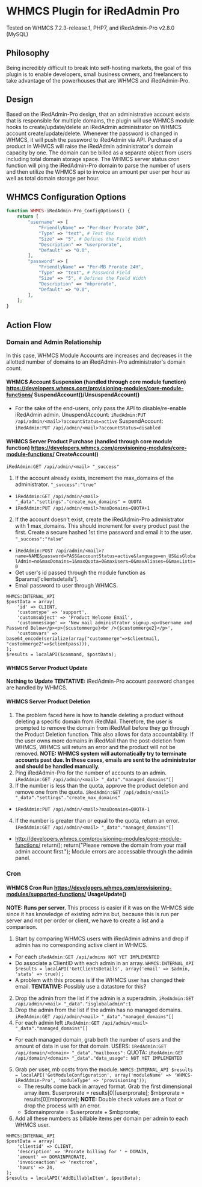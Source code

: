 # WHMCS Plugin for iRedAdmin Pro
Tested on WHMCS 7.2.3-release.1, PHP7, and iRedAdmin-Pro v2.8.0 (MySQL)

## Philosophy
Being incredibly difficult to break into self-hosting markets, the goal of this plugin is to enable developers, small business owners, and freelancers to take advantage of the powerhouses that are WHMCS and iRedAdmin-Pro.

## Design
Based on the iRedAdmin-Pro design, that an administrative account exists that is responsible for multiple domains, the plugin will use WHMCS module hooks to create/update/delete an iRedAdmin administrator on WHMCS account create/update/delete. Whenever the password is changed in WHMCS, it will push the password to iRedAdmin via API.
Purchase of a product in WHMCS will raise the iRedAdmin administrator's domain capacity by one. The domain can be billed as a separate object from users including total domain storage space.
The WHMCS server status cron function will ping the iRedAdmin-Pro domain to parse the number of users and then utilize the WHMCS api to invoice an amount per user per hour as well as total domain storage per hour.

## WHMCS Configuration Options
```php
function WHMCS-iRedAdmin-Pro_ConfigOptions() {
    return [
        "username" => [
            "FriendlyName" => "Per-User Prorate 24H",
            "Type" => "text", # Text Box
            "Size" => "5", # Defines the Field Width
            "Description" => "userprorate",
            "Default" => "0.0",
        ],
        "password" => [
            "FriendlyName" => "Per-MB Prorate 24H",
            "Type" => "text", # Password Field
            "Size" => "5", # Defines the Field Width
            "Description" => "mbprorate",
            "Default" => "0.0",
        ],
    ];
}
```

## Action Flow
### Domain and Admin Relationship
In this case, WHMCS Module Accounts are increases and decreases in the allotted number of domains to an iRedAdmin-Pro administrator's domain count.

#### WHMCS Account Suspension (handled through core module function) https://developers.whmcs.com/provisioning-modules/core-module-functions/ SuspendAccount()/UnsuspendAccount()
* For the sake of the end-users, only pass the API to disable/re-enable iRedAdmin admin.
UnuspendAccount: `iRedAdmin:PUT /api/admin/<mail>?accountStatus=active`
SuspendAccount: `iRedAdmin:PUT /api/admin/<mail>?accountStatus=disabled`

#### WHMCS Server Product Purchase (handled through core module function) https://developers.whmcs.com/provisioning-modules/core-module-functions/ CreateAccount()
`iRedAdmin:GET /api/admin/<mail> "_success"`
1. If the account already exists, increment the max_domains of the administrator. `"_success":"true"`
  * `iRedAdmin:GET /api/admin/<mail> "_data"."settings"."create_max_domains" = QUOTA`
  * `iRedAdmin:PUT /api/admin/<mail>?maxDomains=QUOTA+1`
2. If the account doesn't exist, create the iRedAdmin-Pro administrator with 1 max_domains. This should increment for every product past the first. Create a secure hashed 1st time password and email it to the user. `"_success":"false"`
  * `iRedAdmin:POST /api/admin/<mail>?name=NAME&password=PASS&accountStatus=active&language=en_US&isGlobalAdmin=no&maxDomains=1&maxQuota=0&maxUsers=0&maxAliases=0&maxLists=0`
  * Get user's id passed through the module function as $params['clientsdetails'].
  * Email password to user through WHMCS.
```
WHMCS:INTERNAL_API 
$postData = array(
    'id' => CLIENT,
    'customtype' => 'support',
    'customsubject' => 'Product Welcome Email',
    'custommessage' => 'New mail administrator signup.<p>Username and Password Below</p><p>{$custommerge}<br />{$custommerge2}</p>',
    'customvars' => base64_encode(serialize(array("custommerge"=>$clientmail, "custommerge2"=>$clientpass))),
);
$results = localAPI($command, $postData);
```

#### WHMCS Server Product Update
**Nothing to Update**
**TENTATIVE:** iRedAdmin-Pro account password changes are handled by WHMCS.

#### WHMCS Server Product Deletion 
1. The problem faced here is how to handle deleting a product without deleting a specific domain from iRedMail. Therefore, the user is prompted to remove the domain from iRedMail before they go through the Product Deletion function. This also allows for data accountability. If the user owns more domains in iRedMail than the post-deletion from WHMCS, WHMCS will return an error and the product will not be removed. **NOTE: WHMCS system will automatically try to terminate accounts past due. In these cases, emails are sent to the administrator and should be handled manually.**
2. Ping iRedAdmin-Pro for the number of accounts to an admin. `iRedAdmin:GET /api/admin/<mail> "_data"."managed_domains"[]`
3. If the number is less than the quota, approve the product deletion and remove one from the quota. `iRedAdmin:GET /api/admin/<mail> "_data"."settings"."create_max_domains"`
  * `iRedAdmin:PUT /api/admin/<mail>?maxDomains=QUOTA-1`
4. If the number is greater than or equal to the quota, return an error. `iRedAdmin:GET /api/admin/<mail> "_data"."managed_domains"[]`
  * http://developers.whmcs.com/provisioning-modules/core-module-functions/ return();
    return("Please remove the domain from your mail admin account first.");
    Module errors are accessable through the admin panel.

### Cron
#### WHMCS Cron Run https://developers.whmcs.com/provisioning-modules/supported-functions/ UsageUpdate()
**NOTE: Runs per server.**
This process is easier if it was on the WHMCS side since it has knowledge of existing admins but, because this is run per server and not per order or client, we have to create a list and a comparison.
1. Start by comparing WHMCS users with iRedAdmin admins and drop if admin has no corresponding active client in WHMCS.
  * For each `iRedAdmin:GET /api/admins NOT YET IMPLEMENTED`
  * Do associate a ClientID with each admin in an array. `WHMCS:INTERNAL_API $results = localAPI('GetClientsDetails', array('email' => $admin, 'stats' => true));`
  * A problem with this process is if the WHMCS user has changed their email.
    **TENTATIVE:** Possibly use a datastore for this?
2. Drop the admin from the list if the admin is a superadmin. `iRedAdmin:GET /api/admin/<mail> "_data"."isglobaladmin":1`
3. Drop the admin from the list if the admin has no managed domains. `iRedAdmin:GET /api/admin/<mail> "_data"."managed_domains"[]`
4. For each admin left `iRedAdmin:GET /api/admin/<mail> "_data"."managed_domains"[]`
  * For each managed domain, grab both the number of users and the amount of data in use for that domain. 
    USERS: `iRedAdmin:GET /api/domain/<domain> "_data"."mailboxes":`
    QUOTA: `iRedAdmin:GET /api/domain/<domain> "_data"."data_usage": NOT YET IMPLEMENTED`
5. Grab per user, mb costs from the module. `WHMCS:INTERNAL_API $results = localAPI('GetModuleConfiguration', array('moduleName' => 'WHMCS-iRedAdmin-Pro', 'moduleType' => 'provisioning'));`
   * The results come back in arrayed format. Grab the first dimensional array item.
     $userprorate = results[0][userprorate];
     $mbprorate = results[0][mbprorate];
     **NOTE:** Double check values are a float or drop the process with an error.
   * $domainprorate = $userprorate + $mbprorate;
6. Add all these numbers as billable items per domain per admin to each WHMCS user. 
```
WHMCS:INTERNAL_API
$postData = array(
    'clientid' => CLIENT,
    'description' => 'Prorate billing for ' + DOMAIN,
    'amount' => DOMAINPRORATE,
    'invoiceaction' => 'nextcron',
    'hours' => 24,
);
$results = localAPI('AddBillableItem', $postData);
```
